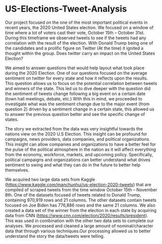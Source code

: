 # US-Elections-Tweet-Analysis

Our project focused on the one of the most important political events in recent years, the 2020 United States election. We focused on a window of time where a lot of voters cast their vote, October 15th – October 31st. During this timeframe we observed tweets to see if the tweets had any correlation with the result of the election. With Donald Trump being one of the candidates and a prolific figure on Twitter (At the time) it ignited a thought within the group. Does twitter carry an impact on the United States Election?

We aimed to answer questions that would help layout what took place during the 2020 Election. One of our questions focused on the average sentiment on twitter for every state and how it reflects upon the results. This question allows us to focus on the potential correlation between tweets and winners of the state. This led us to dive deeper with the question did the sentiment of tweets change following a big event on a certain date (town hall meetings, debate, etc.) With this in mind, we proceeded to investigate what was the sentiment change due to the major event (from question 2) driven by a sentiment change in a certain state, this allowed us to answer the previous question better and see the specific change of states.

The story we extracted from the data was very insightful towards the nations view on the 2020 U.S Election. This insight can be profound for campaigns, news providers, data companies, and political organizations. This insight can allow companies and organizations to have a better feel for the pulse of the political atmosphere in the nation as it will affect everything from the economy, workforce, markets, and upcoming policy. Specifically, political campaigns and organizations can better understand what drives sentiment to swing and what they can do in the future to better help themselves.

We acquired two large data sets from Kaggle (https://www.kaggle.com/manchunhui/us-election-2020-tweets) that are compiled of scraped tweets from the time window October 15th – November 8th. One of the datasets focused of tweets related to Donald Trump, containing 970,919 rows and 21 columns. The other datasets contain tweets focused on Joe Biden has 776,886 rows and the same 21 columns. We also created a data set of the winner from the election in each state by acquiring data from CNN (https://www.cnn.com/election/2020/results/president). This was used in combination with the other two data sets to complete our analyses. We processed and cleaned a large amount of nominal/character data that through various techniques.Our processing allowed us to better understand the story the data/tweets were telling.
